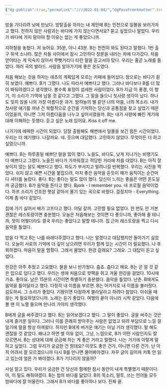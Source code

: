 ```yaml
---
{"dg-publish":true,"permalink":"///2022-01-04/","dgPassFrontmatter":true}
---
```



밤을 기다리려 낮에 만났다. 방탈출을 하자는 내 제안에 B는 인천으로 일몰을 보러가자고 했다. 친하지 않은 사람과는 바다에 가지 않는다면서요? 묻고 싶었으나 말았다. 우리가 바다에 가지 말아야 할 이유는 없는 게 좋았으니까.

지하철을 놓쳤다. 저 늦어요. 35분, 아니 43분. B는 천천히 와도 된다고 말했다. 1번 출구 쥐색 소나타. 많은 차들 사이에서 잠시 고민하다 창문을 내리는 차에 다가갔다. 차를 얻어타는 게 익숙치 않아서 쭈뼛거리다 타란 말을 듣고서야 탔다. 우리는 줄곧 노래를 들었다. 여러 곡의 발라드. 사람을 알아가기에 좋은 온도였다.

처음 해보는 것을 하자는 애초의 계획답게 모르는 카페에 들어섰다. 창으로는 바다가 훤히 보였다. 예쁘다. B가 그랬다. 나도 따라서 예쁘다고 했다. 그러나 바다보다 B를 더 많이 봐둬야겠다고 생각했다. 볼수록 표정이 섬세한 사람이었다. B가 지금 이 풍경, 이 향기, 이 소리가 기억에 남을 것 같다고 그랬다. 그 말을 들으니 첫사랑 생각이 났다. 하나도 잊지 않을 나의 가장 아름다운 과거. 밤하늘의 별 같던 너의 마음, 너의 목소리. 내가 첫사랑 얘기를 꺼낸 건 복합적으로 순간을 기억하는 당신과 공통점을 찾고 싶었기 때문이었을까, 아니면 그저 아름다움을 나누고 싶어서였을까. B는 내가 사랑에 빠진 계기에 대해 이해하는 듯했다.
듣고 싶은 노래 있어요. Kiss it off me.

나가기에 애매한 시간이 되었다. 당장 출발해도 해변에서 일몰을 보긴 힘든 시간이었다. 우리는 더 얘기했다. 나갈까요. 네. 웃으며 대답했다. 고민하지 않았다. 무엇이든 더 하고 싶었으니까.

예쁘다. B는 하루종일 예쁘단 말을 많이 했다. 노을도, 바다도, 낮게 지나가는 비행기도 다 예쁘다고 그랬다.
노을진 바다가 가까워졌고 적당한 거리에 차를 대었다. B는 아직 잘 보이지 않는 달도 예쁘다고 했다. 파도가 부서지고 밀려나길 반복했다. 우리는 사진을 찍었다. 쉬지 않고 예쁜 시간을 붙잡으려, 마치 좋은 음악을 듣듯이 해가 움직이는 순간마다 셔터를 눌렀다. 좋다. B는 좋다는 말도 많이 했다. 당신이 느끼는 좋음은 어떤 온도일까 궁금했다. B가 음악을 튼다고 했다. Bjork - I remember you. 내 프로필 음악이었다. 하프 소리가 건조한 햇살 같아서 물기 있는 곡으로 바꿨다. 검정치마 - Everything. 이제 좀 바다 같았다.

집에 가기 싫어서 배가 고프다고 했다. 어딜 갈까. 고민할 필요 없었다. 한 번도 안 가본 괜찮은 레스토랑이면 충분했다. 오늘은 처음해보는 것이면 다 좋으니까, 좋아해 줄 테니까, 맛이 어떻더라도 결국 우리는 좋았다고 말할 테니까. 집 근처 레스토랑을 찍고 다시 음악을 틀었다.

밥을 다 먹고 B는 나를 바래다주겠다고 했다. 나는 알겠다고 대답했지만 돌아가기 싫었다. 오늘이 서로의 기억에 더 깊이 남으려면 우리가 함께 있는 시간이 더 필요했다. 나 후회하겠다. 마음이 말을 멈췄다. 그래서 물었다. 한강 갈래요? 그래요. 그 대답이 듣고 싶었다.

한강은 아주 추웠고 고요했다. 물을 보니 반가웠다. 춥죠. 춥다고 해요. B는 곧 얼 것 같은 입으로 덥다고 했다. 우리는 생애 처음으로 핫팩을 쥐고 겨울 한강을 걸었다. 10시에 가죠. 좋아요. 남은 15분의 시간이면 특별하기 충분했다. 음악을 틀었다. 난춘. B에게도 음악을 틀어달라고 했다. 다정히 내 이름을 부르면. B는 어거지로 내 이름을 불러줬다. 김도하씨. 그 소리가 좋았다. 기왕이면 다정하게 불라달라고 하려다 참았다. 아쉬울 때 끊는 게 필요하댔으니까. 노래는 듣기 좋았다. 여행의 끝이 아니라 시작 같았다. 다음에 볼 땐 이 노랠 들으며 만나러 가야지 생각했다.

B에게 글을 써주겠다고 했다. B는 읽어보겠다고 했다. 그 말이 좋았다. 글을 써주는 것은 내게 즐거운 일이다. 그러나 이를 흔쾌히 받아주는 사람은 없었고 되려 부담으로 느낄 걸 알기에 말을 항상 아껴왔다. 하지만 B에게 버거운 얘기는 아닐 거라 생각했다. 말 해도 괜찮을 것 같았다. 왜냐고 하면 별 이유 없이, 그냥, 느낌으로, B가 어떤 사람인지도 잘 모르면서. B는 상대에 대해 궁금해 하는 게 좋은 거라고 말했다. 나는 거기에 이렇게 말하고 싶었다. 그럼 우리가 궁금한 건 뭔데요? 이것도 좋은 건가, 아니면 다른 건가. 난 아직 어려서 잘 모르겠으니까 다시 B를 만나면 물어봐야겠다. 자꾸 글이 길어져 카톡 안 읽고 있는데 얼른 가 봐야겠다. B가 기다리지 않을까?

사실 알고 있다. 우리가 궁금한 건 당신과 함께한 잠시 동안이 내게 특별했기 때문이다. 아, 이 말도 해줘야겠다. B는 밤의 바다를 닮았다. B의 목소리, 말투, 쓰는 언어들 모두 밤바다에 잘 어울린다. 그래서 B가 바다를 좋아하나 보다. 진짜 끝.